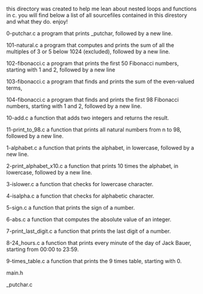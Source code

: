 this directory was created to help me lean about nested loops and functions in c.
you will find below a list of all sourcefiles contained in this direstory and what they do.
enjoy!

0-putchar.c
a program that prints _putchar, followed by a new line.

101-natural.c
a program that computes and prints the sum of all the multiples of 3 or 5
below 1024 (excluded), followed by a new line.

102-fibonacci.c
a program that prints the first 50 Fibonacci numbers, starting with 1 and 2,
followed by a new line

103-fibonacci.c
a program that finds and prints the sum of the even-valued terms,

104-fibonacci.c
a program that finds and prints the first 98 Fibonacci numbers, starting with 1
and 2, followed by a new line.

10-add.c
a function that adds two integers and returns the result.

11-print_to_98.c
a function that prints all natural numbers from n to 98, followed by a new line.

1-alphabet.c
a function that prints the alphabet, in lowercase, followed by a new line.

2-print_alphabet_x10.c
a function that prints 10 times the alphabet, in lowercase, followed by a new line.

3-islower.c
a function that checks for lowercase character.

4-isalpha.c
a function that checks for alphabetic character.

5-sign.c
a function that prints the sign of a number.

6-abs.c
a function that computes the absolute value of an integer.

7-print_last_digit.c
a function that prints the last digit of a number.

8-24_hours.c
a function that prints every minute of the day of Jack Bauer, starting from 00:00 to 23:59.

9-times_table.c
 a function that prints the 9 times table, starting with 0.

main.h


_putchar.c


